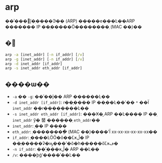 # arp

��ʾ���޸ĵ�ַ����Э�� (ARP) �����е���Ŀ��ARP ������� IP ��ַ�����Ӧ��������ַ (MAC ��ַ)��

## �﷨

```cmd
arp -a [inet_addr] [-n if_addr] [/v]
arp -g [inet_addr] [-n if_addr] [/v]
arp -d inet_addr [if_addr]
arp -s inet_addr eth_addr [if_addr]
```

## ����ѡ��

-   `-a` �� `-g`: ��ʾ��ǰ�� ARP ������Ŀ��
-   `-d inet_addr [if_addr]`: ɾ��ָ���� IP ��ַ��Ŀ��ʹ�� `*` ��Ϊ `inet_addr` ��ɾ��������Ŀ��
-   `-s inet_addr eth_addr [if_addr]`: ���Ӿ�̬ ARP ��Ŀ���� IP ��ַ `inet_addr` ӳ� 䵽 ������ַ `eth_addr`��
-   `inet_addr`: ָ�� IP ��ַ��
-   `eth_addr`: ָ��������ַ (MAC ��ַ)����ʽΪ xx-xx-xx-xx-xx-xx��
-   `if_addr`: ָ����ĿӦӦ�õ��Ľӿڵ� IP ��ַ�����ʡ�ԣ���ʹ�õ�һ�����õĽӿڡ�
-   `-n if_addr`: ��ʾָ���ӿڵ� ARP ��Ŀ��
-   `/v`: ����ϸģʽ����ʾ��Ŀ��
